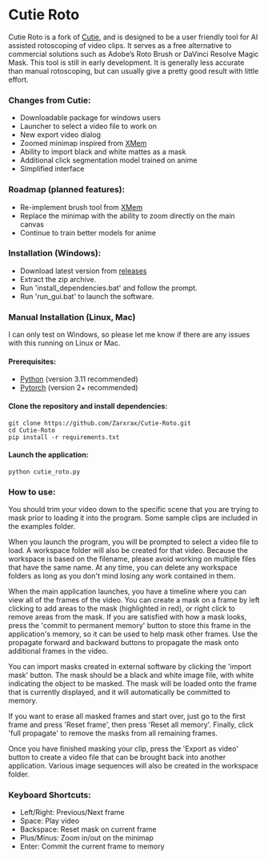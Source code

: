 # Cutie Roto

Cutie Roto is a fork of [Cutie](https://github.com/hkchengrex/Cutie), and is designed to be a user friendly tool for AI assisted rotoscoping of video clips. It serves as a free alternative to commercial solutions such as Adobe’s Roto Brush or DaVinci Resolve Magic Mask. This tool is still in early development. It is generally less accurate than manual rotoscoping, but can usually give a pretty good result with little effort.

### Changes from Cutie:
- Downloadable package for windows users
- Launcher to select a video file to work on
- New export video dialog
- Zoomed minimap inspired from [XMem](https://github.com/hkchengrex/XMem)
- Ability to import black and white mattes as a mask
- Additional click segmentation model trained on anime
- Simplified interface

### Roadmap (planned features):
- Re-implement brush tool from [XMem](https://github.com/hkchengrex/XMem)
- Replace the minimap with the ability to zoom directly on the main canvas
- Continue to train better models for anime

### Installation (Windows):
- Download latest version from [releases](https://github.com/Zarxrax/Cutie-Roto/releases)
- Extract the zip archive.
- Run 'install_dependencies.bat' and follow the prompt.
- Run 'run_gui.bat' to launch the software.

### Manual Installation (Linux, Mac)
I can only test on Windows, so please let me know if there are any issues with this running on Linux or Mac.
#### Prerequisites:
* [Python](https://www.python.org/) (version 3.11 recommended)
* [Pytorch](https://pytorch.org) (version 2+ recommended)

#### Clone the repository and install dependencies:
```
git clone https://github.com/Zarxrax/Cutie-Roto.git
cd Cutie-Roto
pip install -r requirements.txt
```
#### Launch the application:
```
python cutie_roto.py
```


### How to use:
You should trim your video down to the specific scene that you are trying to mask prior to loading it into the program. Some sample clips are included in the examples folder.

When you launch the program, you will be prompted to select a video file to load. A workspace folder will also be created for that video. Because the workspace is based on the filename, please avoid working on multiple files that have the same name. At any time, you can delete any workspace folders as long as you don't mind losing any work contained in them.

When the main application launches, you have a timeline where you can view all of the frames of the video. You can create a mask on a frame by left clicking to add areas to the mask (highlighted in red), or right click to remove areas from the mask. If you are satisfied with how a mask looks, press the 'commit to permanent memory' button to store this frame in the application's memory, so it can be used to help mask other frames.
Use the propagate forward and backward buttons to propagate the mask onto additional frames in the video.

You can import masks created in external software by clicking the 'import mask' button. The mask should be a black and white image file, with white indicating the object to be masked. The mask will be loaded onto the frame that is currently displayed, and it will automatically be committed to memory.

If you want to erase all masked frames and start over, just go to the first frame and press 'Reset frame', then press 'Reset all memory'. Finally, click 'full propagate' to remove the masks from all remaining frames. 

Once you have finished masking your clip, press the 'Export as video' button to create a video file that can be brought back into another application. Various image sequences will also be created in the workspace folder.

### Keyboard Shortcuts:
- Left/Right: Previous/Next frame
- Space: Play video
- Backspace: Reset mask on current frame
- Plus/Minus: Zoom in/out on the minimap
- Enter: Commit the current frame to memory